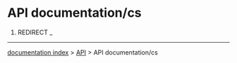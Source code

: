 # API documentation/cs
1.  REDIRECT _

---
[documentation index](../README.md) > [API](Category_API.md) > API documentation/cs
